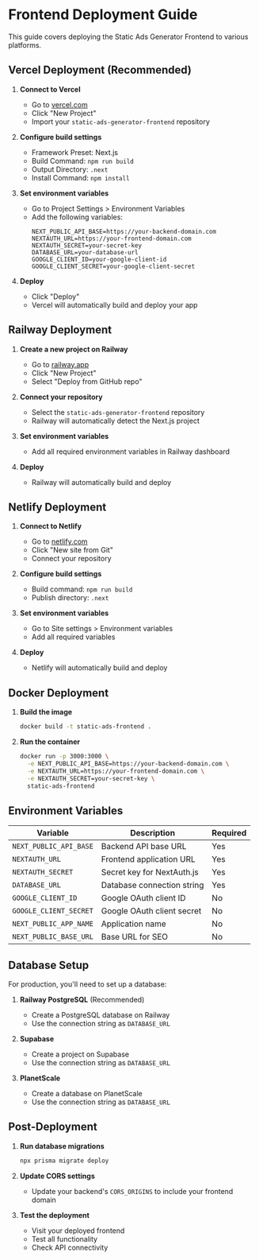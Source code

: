 # Frontend Deployment Guide

This guide covers deploying the Static Ads Generator Frontend to various platforms.

## Vercel Deployment (Recommended)

1. **Connect to Vercel**
   - Go to [vercel.com](https://vercel.com)
   - Click "New Project"
   - Import your `static-ads-generator-frontend` repository

2. **Configure build settings**
   - Framework Preset: Next.js
   - Build Command: `npm run build`
   - Output Directory: `.next`
   - Install Command: `npm install`

3. **Set environment variables**
   - Go to Project Settings > Environment Variables
   - Add the following variables:
     ```
     NEXT_PUBLIC_API_BASE=https://your-backend-domain.com
     NEXTAUTH_URL=https://your-frontend-domain.com
     NEXTAUTH_SECRET=your-secret-key
     DATABASE_URL=your-database-url
     GOOGLE_CLIENT_ID=your-google-client-id
     GOOGLE_CLIENT_SECRET=your-google-client-secret
     ```

4. **Deploy**
   - Click "Deploy"
   - Vercel will automatically build and deploy your app

## Railway Deployment

1. **Create a new project on Railway**
   - Go to [railway.app](https://railway.app)
   - Click "New Project"
   - Select "Deploy from GitHub repo"

2. **Connect your repository**
   - Select the `static-ads-generator-frontend` repository
   - Railway will automatically detect the Next.js project

3. **Set environment variables**
   - Add all required environment variables in Railway dashboard

4. **Deploy**
   - Railway will automatically build and deploy

## Netlify Deployment

1. **Connect to Netlify**
   - Go to [netlify.com](https://netlify.com)
   - Click "New site from Git"
   - Connect your repository

2. **Configure build settings**
   - Build command: `npm run build`
   - Publish directory: `.next`

3. **Set environment variables**
   - Go to Site settings > Environment variables
   - Add all required variables

4. **Deploy**
   - Netlify will automatically build and deploy

## Docker Deployment

1. **Build the image**
   ```bash
   docker build -t static-ads-frontend .
   ```

2. **Run the container**
   ```bash
   docker run -p 3000:3000 \
     -e NEXT_PUBLIC_API_BASE=https://your-backend-domain.com \
     -e NEXTAUTH_URL=https://your-frontend-domain.com \
     -e NEXTAUTH_SECRET=your-secret-key \
     static-ads-frontend
   ```

## Environment Variables

| Variable | Description | Required |
|----------|-------------|----------|
| `NEXT_PUBLIC_API_BASE` | Backend API base URL | Yes |
| `NEXTAUTH_URL` | Frontend application URL | Yes |
| `NEXTAUTH_SECRET` | Secret key for NextAuth.js | Yes |
| `DATABASE_URL` | Database connection string | Yes |
| `GOOGLE_CLIENT_ID` | Google OAuth client ID | No |
| `GOOGLE_CLIENT_SECRET` | Google OAuth client secret | No |
| `NEXT_PUBLIC_APP_NAME` | Application name | No |
| `NEXT_PUBLIC_BASE_URL` | Base URL for SEO | No |

## Database Setup

For production, you'll need to set up a database:

1. **Railway PostgreSQL** (Recommended)
   - Create a PostgreSQL database on Railway
   - Use the connection string as `DATABASE_URL`

2. **Supabase**
   - Create a project on Supabase
   - Use the connection string as `DATABASE_URL`

3. **PlanetScale**
   - Create a database on PlanetScale
   - Use the connection string as `DATABASE_URL`

## Post-Deployment

1. **Run database migrations**
   ```bash
   npx prisma migrate deploy
   ```

2. **Update CORS settings**
   - Update your backend's `CORS_ORIGINS` to include your frontend domain

3. **Test the deployment**
   - Visit your deployed frontend
   - Test all functionality
   - Check API connectivity

